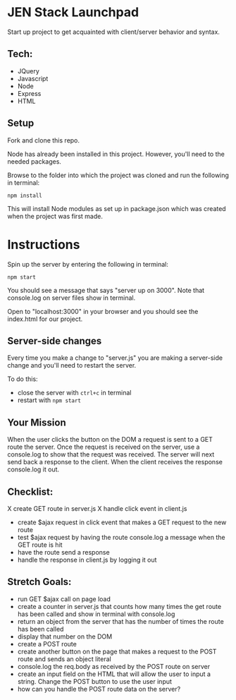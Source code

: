 JEN Stack Launchpad
===

Start up project to get acquainted with client/server behavior and syntax.

Tech:
---

- JQuery
- Javascript
- Node
- Express
- HTML

Setup
---

Fork and clone this repo. 

Node has already been installed in this project. However, you'll need to the needed packages. 

Browse to the folder into which the project was cloned and run the following in terminal:

```npm install```

This will install Node modules as set up in package.json which was created when the project was first made.

Instructions
===

Spin up the server by entering the following in terminal:

```npm start```

You should see a message that says "server up on 3000". Note that console.log on server files show in terminal.

Open to "localhost:3000" in your browser and you should see the index.html for our project.

Server-side changes
---

Every time you make a change to "server.js" you are making a server-side change and you'll need to restart the server.

To do this:

- close the server with ```ctrl+c``` in terminal 
- restart with ```npm start```

Your Mission
---

When the user clicks the button on the DOM a request is sent to a GET route the server. Once the request is received on the server, use a console.log to show that the request was received. The server will next send back a response to the client. When the client receives the response console.log it out.

Checklist:
---
X create GET route in server.js
X handle click event in client.js
- create $ajax request in click event that makes a GET request to the new route
- test $ajax request by having the route console.log a message when the GET route is hit
- have the route send a response
- handle the response in client.js by logging it out

Stretch Goals:
---

- run GET $ajax call on page load
- create a counter in server.js that counts how many times the get route has been called and show in terminal with console.log
- return an object from the server that has the number of times the route has been called
- display that number on the DOM
- create a POST route
- create another button on the page that makes a request to the POST route and sends an object literal
- console.log the req.body as received by the POST route on server
- create an input field on the HTML that will allow the user to input a string. Change the POST button to use the user input
- how can you handle the POST route data on the server?